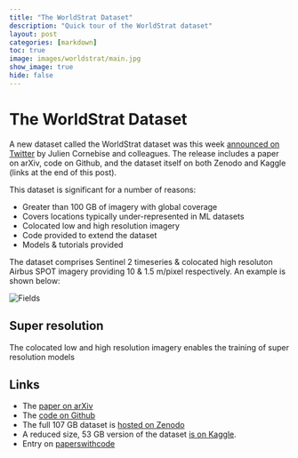 ```yaml
---
title: "The WorldStrat Dataset"
description: "Quick tour of the WorldStrat dataset"
layout: post
categories: [markdown]
toc: true
image: images/worldstrat/main.jpg
show_image: true
hide: false
---
```

# The WorldStrat Dataset

A new dataset called the WorldStrat dataset was this week [announced on Twitter](https://twitter.com/JCornebise/status/1549356696664956928?s=20&t=0vTPK4qaRNRtx3YCHpA7Rg) by Julien Cornebise and colleagues. The release includes a paper on arXiv, code on Github, and the dataset itself on both Zenodo and Kaggle (links at the end of this post). 

This dataset is significant for a number of reasons:

- Greater than 100 GB of imagery with global coverage
- Covers locations typically under-represented in ML datasets
- Colocated low and high resolution imagery
- Code provided to extend the dataset
- Models & tutorials provided

The dataset comprises Sentinel 2 timeseries & colocated high resoluton Airbus SPOT imagery providing 10 & 1.5 m/pixel respectively. An example is shown below:

![](https://raw.githubusercontent.com/robmarkcole/blog/master/images/worldstrat/fields.jpg "Fields" )

## Super resolution
The colocated low and high resolution imagery enables the training of super resolution models

## Links
- The [paper on arXiv](https://arxiv.org/abs/2207.06418)
- The [code on Github](https://github.com/worldstrat/worldstrat)
- The full 107 GB dataset is [hosted on Zenodo](https://zenodo.org/record/6810792#.YtjNb-zMK3I)
- A reduced size, 53 GB version of the dataset [is on Kaggle](https://www.kaggle.com/datasets/jucor1/worldstrat). 
- Entry on [paperswithcode](https://paperswithcode.com/dataset/worldstrat)
